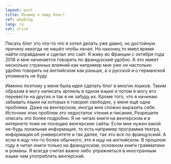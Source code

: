 ```yaml
---
layout: post
title: Почему я пищу блог?
ref: whyblog
lang: ru
cat: slice
---
```


Писать блог это что-то что я хотел делать уже давно, но достойную причину некогда не нашёл чтобы начал. Но наконец то имел время найти оправдание и сделал это сайт. Я живу во Франции с октября года 2016 и мне начинается говорить по французский удобно. А это имеет несколько
 странных влияний как например мне уже не настолько удобно говорить 
 на английском как раньше, а о русской и о германской упоминать не буду.  

Именно поэтому у меня была идея сделать блог в многих языков. Таким образом я могу написать артикль в одном языке и потом я могу его 
перевести на других и так я не забуду их. Кроме того, что я начинаю забывать языки на которых я говорил свободно, у меня ещё одна 
проблема. Даже на венгерском, иногда мне сложно выразить себя. Источник этих проблем это недостаток чтения и писания. Разрешите описать это 
более подробно. Я не читаю книги на венгерском и в интернете тоже не посещаю венгерские сайты. Если мне нужен какой не-будь локальная 
информация, то есть например программа театра, информация об университете и так далее, так это всё по французский. А если я ищу что-то 
более обычного, это я ищу на английском. В прошлом году я читал книги только на французском, основном книги грамматики и романы. Я всегда 
считал важно либо упражняться в иностранным языке чем употреблять венгерский.



